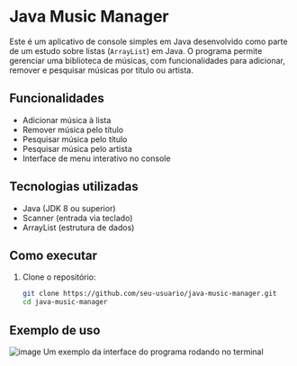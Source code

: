 # Java Music Manager

Este é um aplicativo de console simples em Java desenvolvido como parte de um estudo sobre listas (`ArrayList`) em Java. O programa permite gerenciar uma biblioteca de músicas, com funcionalidades para adicionar, remover e pesquisar músicas por título ou artista.

## Funcionalidades

- Adicionar música à lista
- Remover música pelo título
- Pesquisar música pelo título
- Pesquisar música pelo artista
- Interface de menu interativo no console

## Tecnologias utilizadas

- Java (JDK 8 ou superior)
- Scanner (entrada via teclado)
- ArrayList (estrutura de dados)

## Como executar

1. Clone o repositório:
   ```bash
   git clone https://github.com/seu-usuario/java-music-manager.git
   cd java-music-manager

## Exemplo de uso


![image](https://github.com/user-attachments/assets/f27da2aa-7489-4c1f-98c9-681b308ba311)
 Um exemplo da interface do programa rodando no terminal



